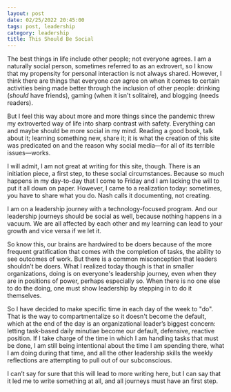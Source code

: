 ```yaml
---
layout: post
date: 02/25/2022 20:45:00
tags: post, leadership
category: leadership
title: This Should Be Social
---
```


The best things in life include other people; not everyone agrees. I am a naturally social person, sometimes referred to as an extrovert, so I know that my propensity for personal interaction is not always shared. However, I think there are things that everyone *can* agree on when it comes to certain activities being made better through the inclusion of other people: drinking (*should* have friends), gaming (when it isn't solitaire), and blogging (needs readers).

But I feel this way about more and more things since the pandemic threw my extroverted way of life into sharp contrast with safety. Everything can and maybe should be more social in my mind. Reading a good book, talk about it; learning something new, share it; it is what the creation of this site was predicated on and the reason why social media—for all of its terrible issues—works.

I will admit, I am not great at writing for this site, though. There is an initiation piece, a first step, to these social circumstances. Because so much happens in my day-to-day that I come to Friday and I am lacking the will to put it all down on paper. However, I came to a realization today: sometimes, you have to share what you do. Nash calls it documenting, not creating.

I am on a leadership journey with a technology-focused program. And our leadership journeys should be social as well, because nothing happens in a vacuum. We are all affected by each other and my learning can lead to your growth and vice versa if we let it.

So know this, our brains are hardwired to be doers because of the more frequent gratification that comes with the completion of tasks, the ability to see outcomes of work. But there is a common misconception that leaders shouldn’t be doers. What I realized today though is that in smaller organizations, doing is on everyone's leadership journey, even when they are in positions of power, perhaps especially so. When there is no one else to do the doing, one must show leadership by stepping in to do it themselves.

So I have decided to make specific time in each day of the week to "do". That is the way to compartmentalize so it doesn't become the default, which at the end of the day is an organizational leader’s biggest concern: letting task-based daily minutiae become our default, defensive, reactive position. If I take charge of the time in which I am handling tasks that must be done, I am still being intentional about the time I am spending there, what I am doing during that time, and all the other leadership skills the weekly reflections are attempting to pull out of our subconscious.

I can’t say for sure that this will lead to more writing here, but I can say that it led me to write something at all, and all journeys must have an first step.
